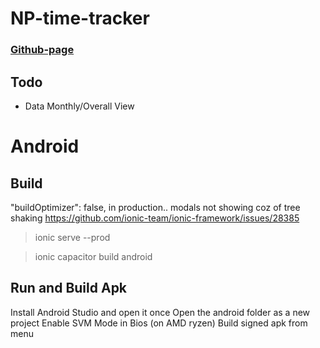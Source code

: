 # NP-time-tracker

### [Github-page](https://johnsmithdoe.github.io/np-timetracker/)

## Todo

- Data Monthly/Overall View

# Android

## Build

"buildOptimizer": false, in production.. modals not showing coz of tree shaking
https://github.com/ionic-team/ionic-framework/issues/28385

> ionic serve --prod

> ionic capacitor build android

## Run and Build Apk

Install Android Studio and open it once
Open the android folder as a new project
Enable SVM Mode in Bios (on AMD ryzen)
Build signed apk from menu

